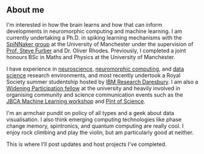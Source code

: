 ## About me

I'm interested in how the brain learns and how that can inform developments in neuromorphic computing and machine learning. I am currently undertaking a Ph.D. in spiking learning mechanisms with the [SpiNNaker group](http://apt.cs.manchester.ac.uk/projects/SpiNNaker/) at the University of Manchester under the supervision of [Prof. Steve Furber](http://apt.cs.manchester.ac.uk/people/sfurber/) and Dr. Oliver Rhodes. Previously, I completed a joint honours BSc in Maths and Physics at the University of Manchester. 

I have experience in [neuroscience](https://lsens.epfl.ch/), [neuromorphic computing](http://apt.cs.manchester.ac.uk/projects/SpiNNaker/), and [data science](https://www.ggdot.org/) research environments, and most recently undertook a Royal Society summer studentship hosted by [IBM Research Daresbury](http://research.ibm.com/labs/uk/machinelearning.html). I am also a [Widening Participation fellow](https://www.manchester.ac.uk/discover/social-responsibility/widening-participation/) at the university and heavily involved in organising community and science communication events such as the [JBCA Machine Learning workshop](https://jbca-machinelearning.github.io/workshop.html) and [Pint of Science](https://pintofscience.co.uk/event/pint-of-physics).

I'm an armchair pundit on policy of all types and a geek about data visualisation. I also think emerging computing technologies like phase change memory, spintronics, and quantum computing are really cool. I enjoy rock climbing and play the violin, but am particularly good at neither.

This is where I'll post updates and host projects I've completed.
